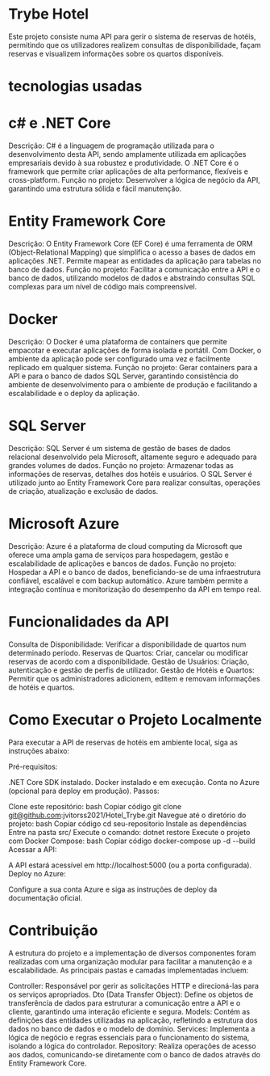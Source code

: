 # Trybe Hotel
Este projeto consiste numa API para gerir o sistema de reservas de hotéis, permitindo que os utilizadores realizem consultas de disponibilidade, façam reservas e visualizem informações sobre os quartos disponíveis.
# tecnologias usadas 
# c# e .NET Core
Descrição: C# é a linguagem de programação utilizada para o desenvolvimento desta API, sendo amplamente utilizada em aplicações empresariais devido à sua robustez e produtividade. O .NET Core é o framework que permite criar aplicações de alta performance, flexíveis e cross-platform.
Função no projeto: Desenvolver a lógica de negócio da API, garantindo uma estrutura sólida e fácil manutenção.
# Entity Framework Core
Descrição: O Entity Framework Core (EF Core) é uma ferramenta de ORM (Object-Relational Mapping) que simplifica o acesso a bases de dados em aplicações .NET. Permite mapear as entidades da aplicação para tabelas no banco de dados.
Função no projeto: Facilitar a comunicação entre a API e o banco de dados, utilizando modelos de dados e abstraindo consultas SQL complexas para um nível de código mais compreensível.
# Docker
Descrição: O Docker é uma plataforma de containers que permite empacotar e executar aplicações de forma isolada e portátil. Com Docker, o ambiente da aplicação pode ser configurado uma vez e facilmente replicado em qualquer sistema.
Função no projeto: Gerar containers para a API e para o banco de dados SQL Server, garantindo consistência do ambiente de desenvolvimento para o ambiente de produção e facilitando a escalabilidade e o deploy da aplicação.
# SQL Server
Descrição: SQL Server é um sistema de gestão de bases de dados relacional desenvolvido pela Microsoft, altamente seguro e adequado para grandes volumes de dados.
Função no projeto: Armazenar todas as informações de reservas, detalhes dos hotéis e usuários. O SQL Server é utilizado junto ao Entity Framework Core para realizar consultas, operações de criação, atualização e exclusão de dados.
# Microsoft Azure
Descrição: Azure é a plataforma de cloud computing da Microsoft que oferece uma ampla gama de serviços para hospedagem, gestão e escalabilidade de aplicações e bancos de dados.
Função no projeto: Hospedar a API e o banco de dados, beneficiando-se de uma infraestrutura confiável, escalável e com backup automático. Azure também permite a integração contínua e monitorização do desempenho da API em tempo real.
# Funcionalidades da API
Consulta de Disponibilidade: Verificar a disponibilidade de quartos num determinado período.
Reservas de Quartos: Criar, cancelar ou modificar reservas de acordo com a disponibilidade.
Gestão de Usuários: Criação, autenticação e gestão de perfis de utilizador.
Gestão de Hotéis e Quartos: Permitir que os administradores adicionem, editem e removam informações de hotéis e quartos.

# Como Executar o Projeto Localmente
Para executar a API de reservas de hotéis em ambiente local, siga as instruções abaixo:

Pré-requisitos:

.NET Core SDK instalado.
Docker instalado e em execução.
Conta no Azure (opcional para deploy em produção).
Passos:

Clone este repositório:
bash
Copiar código
git clone git@github.com:jvitorss2021/Hotel_Trybe.git
Navegue até o diretório do projeto:
bash
Copiar código
cd seu-repositorio
Instale as dependências
Entre na pasta src/
Execute o comando: dotnet restore
Execute o projeto com Docker Compose:
bash
Copiar código
docker-compose up -d --build
Acessar a API:

A API estará acessível em http://localhost:5000 (ou a porta configurada).
Deploy no Azure:

Configure a sua conta Azure e siga as instruções de deploy da documentação oficial.
# Contribuição
A estrutura do projeto e a implementação de diversos componentes foram realizadas com uma organização modular para facilitar a manutenção e a escalabilidade. As principais pastas e camadas implementadas incluem:

Controller: Responsável por gerir as solicitações HTTP e direcioná-las para os serviços apropriados.
Dto (Data Transfer Object): Define os objetos de transferência de dados para estruturar a comunicação entre a API e o cliente, garantindo uma interação eficiente e segura.
Models: Contém as definições das entidades utilizadas na aplicação, refletindo a estrutura dos dados no banco de dados e o modelo de domínio.
Services: Implementa a lógica de negócio e regras essenciais para o funcionamento do sistema, isolando a lógica do controlador.
Repository: Realiza operações de acesso aos dados, comunicando-se diretamente com o banco de dados através do Entity Framework Core.
